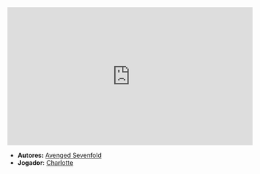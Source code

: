 <iframe width="560" height="315" src="https://www.youtube.com/embed/MjwttGizNEs?si=1KEuvahXLyFX1I6c" title="YouTube video player" frameborder="0" allow="accelerometer; autoplay; clipboard-write; encrypted-media; gyroscope; picture-in-picture; web-share" referrerpolicy="strict-origin-when-cross-origin" allowfullscreen></iframe>

- **Autores:** [Avenged Sevenfold](content/Autores/Avenged%20Sevenfold.md)
- **Jogador:** [Charlotte](content/Jogadores/Charlotte.md)